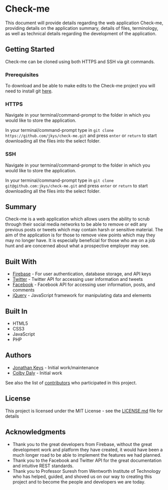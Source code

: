 # Check-me

This document will provide details regarding the web application Check-me, providing details on the application summary, details of files, terminology, as well as technical details regarding the development of the application.

## Getting Started
Check-me can be cloned using both HTTPS and SSH via git commands.

### Prerequisites

To download and be able to make edits to the Check-me project you will need to install git [here](https://git-scm.com/book/en/v2/Getting-Started-Installing-Git).

### HTTPS

Navigate in your terminal/command-prompt to the folder in which you would like to store the application.

In your terminal/command-prompt type in `git clone https://github.com/jkys/check-me.git` and press `enter` or `return` to start downloading all the files into the select folder.

### SSH

Navigate in your terminal/command-prompt to the folder in which you would like to store the application.

In your terminal/command-prompt type in `git clone git@github.com:jkys/check-me.git` and press `enter` or `return` to start downloading all the files into the select folder.

## Summary

Check-me is a web application which allows users the ability to scrub through their social media networks to be able to remove or edit any previous posts or tweets which may contain harsh or sensitive material. The aim of the application is for those to remove view points which may they may no longer have. It is especially beneficial for those who are on a job hunt and are concerned about what a prospective employer may see.

## Built With

* [Firebase](https://firebase.google.com) - For user authentication, database storage, and API keys
* [Twitter](https://dev.twitter.com) - Twitter API for accessing user information and tweets
* [Facebook](https://developers.facebook.com) - Facebook API for accessing user information, posts, and comments
* [jQuery](https://jquery.com/) - JavaScript framework for manipulating data and elements

## Built In

* HTML5
* CSS3
* JavaScript
* PHP

## Authors

* [Jonathan Keys](https://github.com/jkys) - Initial work/maintenance
* [Colby Daly](https://github.com/ColbyDaly) - Initial work

See also the list of [contributors](https://github.com/jkys/check-me/graphs/contributors) who participated in this project.

## License

This project is licensed under the MIT License - see the [LICENSE.md](https://github.com/jkys/check-me/blob/master/LICENSE.md) file for details

## Acknowledgments

* Thank you to the great developers from Firebase, without the great development work and platform they have created, it would have been a much longer road to be able to implement the features we had planned.
* Thank you to the Facebook and Twitter API for the great documentation and intuitive REST standards.
* Thank you to Professor Suresh from Wentworth Institute of Technology who has helped, guided, and shoved us on our way to creating this project and to become the people and developers we are today.
